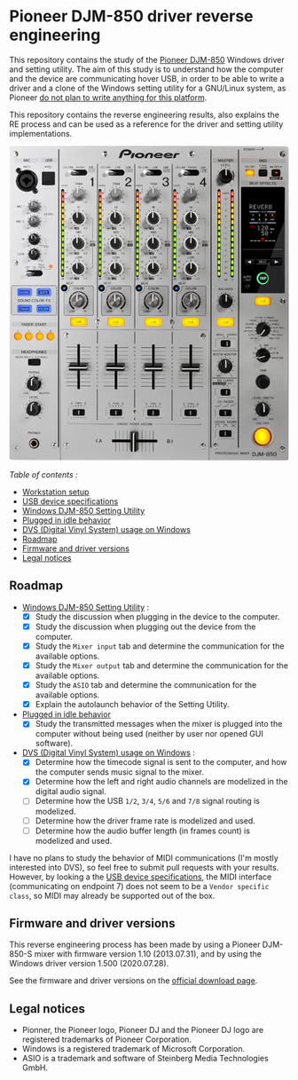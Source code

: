# Pioneer DJM-850 driver reverse engineering

This repository contains the study of the [Pioneer DJM-850](https://www.pioneerdj.com/en-us/product/mixer/archive/djm-850/silver/overview/)
Windows driver and setting utility. The aim of this study is to understand how
the computer and the device are communicating hover USB, in order to be able
to write a driver and a clone of the Windows setting utility for a GNU/Linux
system, as Pioneer
[do not plan to write anything for this platform](https://forums.pioneerdj.com/hc/en/community/posts/203039979--SOLVED-DJM850-900-Linux-progress-).

This repository contains the reverse engineering results, also explains the RE
process and can be used as a reference for the driver and setting utility
implementations.

![Pioneer DJM-850-S](img/DJM-850-S.jpg)

*Table of contents :*

- [Workstation setup](doc/workstation-setup.md)
- [USB device specifications](doc/usb-device-specifications.md)
- [Windows DJM-850 Setting Utility](doc/windows-djm-850-setting-utility/README.md)
- [Plugged in idle behavior](doc/plugged-in-idle-behavior/README.md)
- [DVS (Digital Vinyl System) usage on Windows](doc/windows-dvs/README.md)
- [Roadmap](#roadmap)
- [Firmware and driver versions](#firmware-and-driver-versions)
- [Legal notices](#legal-notices)

## Roadmap

- [Windows DJM-850 Setting Utility](doc/windows-djm-850-setting-utility/README.md) :
    - [x] Study the discussion when plugging in the device to the computer.
    - [x] Study the discussion when plugging out the device from the computer.
    - [x] Study the `Mixer input` tab and determine the communication for the
available options.
    - [x] Study the `Mixer output` tab and determine the communication for the
available options.
    - [x] Study the `ASIO` tab and determine the communication for the
available options.
    - [x] Explain the autolaunch behavior of the Setting Utility.
- [Plugged in idle behavior](doc/plugged-in-idle-behavior/README.md)
    - [x] Study the transmitted messages when the mixer is plugged into the
computer without being used (neither by user nor opened GUI software).
- [DVS (Digital Vinyl System) usage on Windows](doc/windows-dvs/README.md) :
    - [x] Determine how the timecode signal is sent to the computer, and how
the computer sends music signal to the mixer.
    - [x] Determine how the left and right audio channels are modelized in
the digital audio signal.
    - [ ] Determine how the USB `1/2`, `3/4`, `5/6` and `7/8` signal routing
is modelized.
    - [ ] Determine how the driver frame rate is modelized and used.
    - [ ] Determine how the audio buffer length (in frames count) is modelized
and used.

I have no plans to study the behavior of MIDI communications (I'm mostly
interested into DVS), so feel free to submit pull requests with your
results. However, by looking a the
[USB device specifications](doc/usb-device-specifications.md),
the MIDI interface (communicating on endpoint 7) does not seem to be a
`Vendor specific class`, so MIDI may already be supported out of the box.

## Firmware and driver versions

This reverse engineering process has been made by using a Pioneer DJM-850-S
mixer with firmware version 1.10 (2013.07.31), and by using the Windows driver
version 1.500 (2020.07.28).

See the firmware and driver versions on the [official download page](https://www.pioneerdj.com/en/support/software/djm-850/).

## Legal notices

- Pionner, the Pioneer logo, Pioneer DJ and the Pioneer DJ logo are registered
trademarks of Pioneer Corporation.
- Windows is a registered trademark of Microsoft Corporation.
- ASIO is a trademark and software of Steinberg Media Technologies GmbH.
